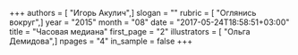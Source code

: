+++
authors = [ "Игорь Акулич",]
slogan = ""
rubric = [ "Оглянись вокруг",]
year = "2015"
month = "08"
date = "2017-05-24T18:58:51+03:00"
title = "Часовая медиана"
first_page = "2"
illustrators = [ "Ольга Демидова",]
npages = "4"
in_sample = false
+++
